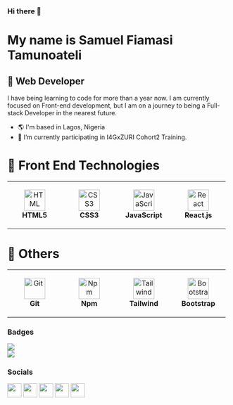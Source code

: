 ### Hi there 👋

# My name is Samuel Fiamasi Tamunoateli

## 🚀 Web Developer
I have being learning to code for more than a year now. I am currently focused on Front-end development, but I am on a journey to being a Full-stack Developer in the nearest future.

- 🌎 I'm based in Lagos, Nigeria
- 🔭 I’m currently participating in I4GxZURI Cohort2 Training.

# 🔧 Front End Technologies

<table>
  <tr>
    <td align="center" height="108" width="108">
      <img
        src="https://cdn.jsdelivr.net/gh/devicons/devicon/icons/html5/html5-plain.svg"
        width="48"
        height="48"
        alt="HTML"
      />
      <br /><strong>HTML5</strong>
    </td>
    <td align="center" height="108" width="108">
      <img
        src="https://cdn.jsdelivr.net/gh/devicons/devicon/icons/css3/css3-plain.svg"
        width="48"
        height="48"
        alt="CSS3"
      />
      <br /><strong>CSS3</strong>
    </td>
    <td align="center" height="108" width="108">
      <img
        src="https://cdn.jsdelivr.net/gh/devicons/devicon/icons/javascript/javascript-plain.svg"
        width="48"
        height="48"
        alt="JavaScript"
      />
      <br /><strong>JavaScript</strong>
      </td>
    <td align="center" height="108" width="108">
      <img
        src="https://cdn.jsdelivr.net/gh/devicons/devicon/icons/react/react-original.svg"
        width="48"
        height="48"
        alt="React"
      />
      <br /><strong>React.js</strong>
      </td>
  </tr>
</table>

# 🔧 Others
<table>
  <tr>
   <td align="center" height="108" width="108">
      <img
        src="https://cdn.jsdelivr.net/gh/devicons/devicon/icons/git/git-original.svg"
        width="48"
        height="48"
        alt="Git"
      />
      <br /><strong>Git</strong>
    </td>
    <td align="center" height="108" width="108">
      <img
        src="https://cdn.jsdelivr.net/gh/devicons/devicon/icons/npm/npm-original-wordmark.svg"
        width="48"
        height="48"
        alt="Npm"
      />
      <br /><strong>Npm</strong>
    </td>
     <td align="center" height="108" width="108">
      <img
        src="https://tailwindcss.com/_next/static/media/tailwindcss-mark.79614a5f61617ba49a0891494521226b.svg"
        width="48"
        height="48"
        alt="Tailwind"
      />
      <br /><strong>Tailwind</strong>
    </td>
      <td align="center" height="108" width="108">
      <img
        src="https://cdn.jsdelivr.net/gh/devicons/devicon/icons/bootstrap/bootstrap-original.svg"
        width="48"
        height="48"
        alt="Bootstrap"
      />
      <br /><strong>Bootstrap</strong>
    </td>
  </tr>
</table>

### Badges

<img src="https://github-readme-stats.vercel.app/api/?username=amateli&count_private=true&theme=transparent&showicons=true">
<br>
<img src="https://github-readme-stats.vercel.app/api/top-langs/?username=amateli&langs_count=5&theme=tokyonight">

### Socials  

<p align="left"> 
  <a href="https://web.facebook.com/profile.php?id=100010850041657" target="_blank" rel="noreferrer"><img src="https://raw.githubusercontent.com/danielcranney/readme-generator/main/public/icons/socials/facebook.svg" width="32" height="32" /></a> 
  <a href="https://www.linkedin.com/in/samuel-tamunoateli-91a949187/" target="_blank" rel="noreferrer"><img src="https://raw.githubusercontent.com/danielcranney/readme-generator/main/public/icons/socials/linkedin.svg" width="32" height="32" /></a> 
  <a href="https://twitter.com/SamuleAteli" target="_blank" rel="noreferrer"><img  src="https://raw.githubusercontent.com/danielcranney/readme-generator/main/public/icons/socials/twitter.svg" width="32" height="32" /></a>
  <a href="https://codepen.io/samueltamunoateli" target="blank"><img src="https://raw.githubusercontent.com/rahuldkjain/github-profile-readme-generator/master/src/images/icons/Social/codepen.svg" height="32" width="32" /></a>
  <a href="https://replit.com/@amateli" target="blank"><img src="https://seeklogo.com/images/R/replit-icon-logo-A666709FE9-seeklogo.com.png" height="32" width="32"/></a>
</p>
